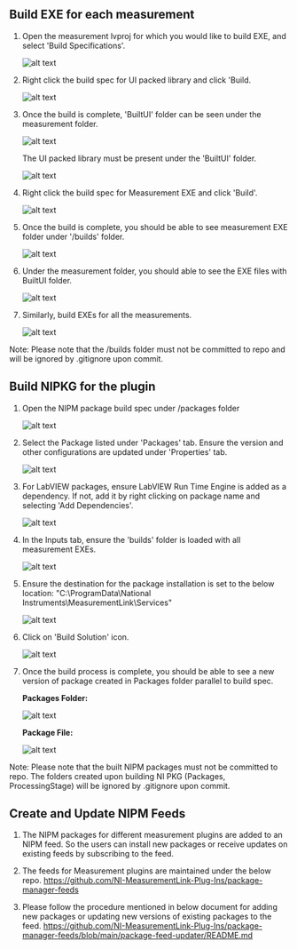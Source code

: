 ## Build EXE for each measurement
1. Open the measurement lvproj for which you would like to build EXE, and select 'Build Specifications'.
    
    ![alt text](images/meas-lvproj.png)

2. Right click the build spec for UI packed library and click 'Build.

    ![alt text](images/build-ui-packed-lib.png)

3. Once the build is complete, 'BuiltUI' folder can be seen under the measurement folder.

    ![alt text](images/built-ui-folder.png)

    The UI packed library must be present under the 'BuiltUI' folder.

    ![alt text](images/built-ui-lib.png)

4. Right click the build spec for Measurement EXE and click 'Build'.
    
    ![alt text](images/build-measurement-exe.png)

5. Once the build is complete, you should be able to see measurement EXE folder under '/builds' folder.
    
    ![alt text](images/build-folder.png)

6. Under the measurement folder, you should able to see the EXE files with BuiltUI folder.
    
    ![alt text](images/meas-exe-folder-ui-copied.png)

7. Similarly, build EXEs for all the measurements.
    
    ![alt text](images/build-folder-with-all-meas.png)


Note: Please note that the /builds folder must not be committed to repo and will be ignored by .gitignore upon commit.


## Build NIPKG for the plugin

1. Open the NIPM package build spec under /packages folder
    
    ![alt text](images/packages-folder.png)

2. Select the Package listed under 'Packages' tab. Ensure the version and other configurations are updated under 'Properties' tab.
    
    ![alt text](images/nipb-package-properties.png)

3. For LabVIEW packages, ensure LabVIEW Run Time Engine is added as a dependency. If not, add it by right clicking on package name and selecting 'Add Dependencies'.
    
    ![alt text](images/add-dependencies.png)

4. In the Inputs tab, ensure the 'builds' folder is loaded with all measurement EXEs. 

    ![alt text](images/nipb-inputs-tab.png)

5. Ensure the destination for the package installation is set to the below location:
    "C:\ProgramData\National Instruments\MeasurementLink\Services"

    ![alt text](images/nipb-destinations.png)

6. Click on 'Build Solution' icon.

    ![alt text](images/nipb-build-solution.png)

7. Once the build process is complete, you should be able to see a new version of package created in Packages folder parallel to build spec.
    
    **Packages Folder:**
   
    ![alt text](images/built-packages.png)

    **Package File:**
   
    ![alt text](images/nipm-package-file.png)


Note: Please note that the built NIPM packages must not be committed to repo. The folders created upon building NI PKG (Packages, ProcessingStage) will be ignored by .gitignore upon commit.


## Create and Update NIPM Feeds
1. The NIPM packages for different measurement plugins are added to an NIPM feed. So the users can install new packages or receive updates on existing feeds by subscribing to the feed.

2. The feeds for Measurement plugins are maintained under the below repo.
https://github.com/NI-MeasurementLink-Plug-Ins/package-manager-feeds

3. Please follow the procedure mentioned in below document for adding new packages or updating new versions of existing packages to the feed.
https://github.com/NI-MeasurementLink-Plug-Ins/package-manager-feeds/blob/main/package-feed-updater/README.md



